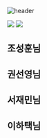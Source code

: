 ![header](https://capsule-render.vercel.app/api?type=wave&color=auto&height=300&section=header&text=Babyjak%20(IsaacLike)&fontSize=90)

 <img src="https://img.shields.io/badge/Unity-#00000?style=flat&logo=unity&logoColor=white"/>
 <img src="https://img.shields.io/badge/C#-512BD4?style=flat&logo=csharp&logoColor=white"/>
 
## 조성훈님


## 권선영님


## 서재민님


## 이하택님


